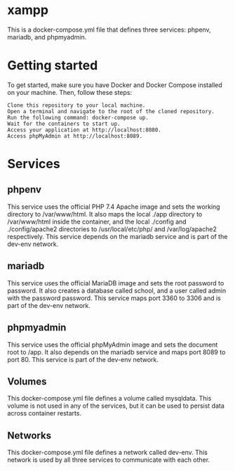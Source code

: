 # xampp
This is a docker-compose.yml file that defines three services: phpenv, mariadb, and phpmyadmin.

# Getting started

To get started, make sure you have Docker and Docker Compose installed on your machine. Then, follow these steps:

    Clone this repository to your local machine.
    Open a terminal and navigate to the root of the cloned repository.
    Run the following command: docker-compose up.
    Wait for the containers to start up.
    Access your application at http://localhost:8080.
    Access phpMyAdmin at http://localhost:8089.

# Services
## phpenv

This service uses the official PHP 7.4 Apache image and sets the working directory to /var/www/html. It also maps the local ./app directory to /var/www/html inside the container, and the local ./config and ./config/apache2 directories to /usr/local/etc/php/ and /var/log/apache2 respectively. This service depends on the mariadb service and is part of the dev-env network.
## mariadb

This service uses the official MariaDB image and sets the root password to password. It also creates a database called school, and a user called admin with the password password. This service maps port 3360 to 3306 and is part of the dev-env network.
## phpmyadmin

This service uses the official phpMyAdmin image and sets the document root to /app. It also depends on the mariadb service and maps port 8089 to port 80. This service is part of the dev-env network.
## Volumes

This docker-compose.yml file defines a volume called mysqldata. This volume is not used in any of the services, but it can be used to persist data across container restarts.
## Networks

This docker-compose.yml file defines a network called dev-env. This network is used by all three services to communicate with each other.
